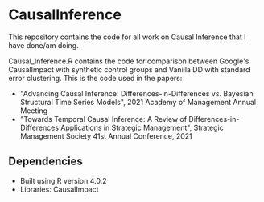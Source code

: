 # CausalInference

This repository contains the code for all work on Causal Inference that I have done/am doing.

Causal_Inference.R contains the code for comparison between Google's CausalImpact with synthetic control groups and Vanilla DD with standard error clustering. This is the code used in the papers:

- "Advancing Causal Inference: Differences-in-Differences vs. Bayesian Structural Time Series Models", 2021 Academy of Management Annual Meeting
- "Towards Temporal Causal Inference: A Review of Differences-in-Differences Applications in Strategic Management", Strategic Management Society 41st Annual Conference, 2021

## Dependencies
- Built using R version 4.0.2
- Libraries: CausalImpact



